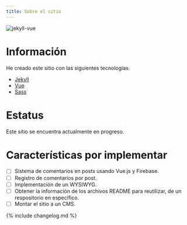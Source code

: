 ```yaml
---
title: Sobre el sitio
---
```


<img src="{{ site.baseurl }}/assets/img/defaults/jekyll-vue.png" style="max-width:250px" alt="jekyll-vue">

# Información 

He creado este sitio con las siguientes tecnologías.

- [Jekyll](https://jekyllrb.com/)
- [Vue](https://vuejs.org/)
- [Sass](https://sass-lang.com/)

# Estatus
Este sitio se encuentra actualmente en progreso.

# Características por implementar
- [ ] Sistema de comentarios en posts usando Vue.js y Firebase.
- [ ] Registro de comentarios por post.
- [ ] Implementación de un WYSIWYG.
- [ ] Obtener la información de los archivos README para reutilizar, de un respositorio en específico.
- [ ] Montar el sitio a un CMS.

{% include changelog.md %}